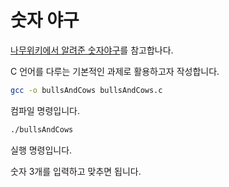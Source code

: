 # 숫자 야구

[나무위키에서 알려준 숫자야구](https://namu.wiki/w/%EC%88%AB%EC%9E%90%EC%95%BC%EA%B5%AC)를 참고합나다.

C 언어를 다루는 기본적인 과제로 활용하고자 작성합니다.

```sh
gcc -o bullsAndCows bullsAndCows.c
```

컴파일 명령입니다.

```sh
./bullsAndCows
```

실행 명령입니다.

숫자 3개를 입력하고 맞추면 됩니다.
